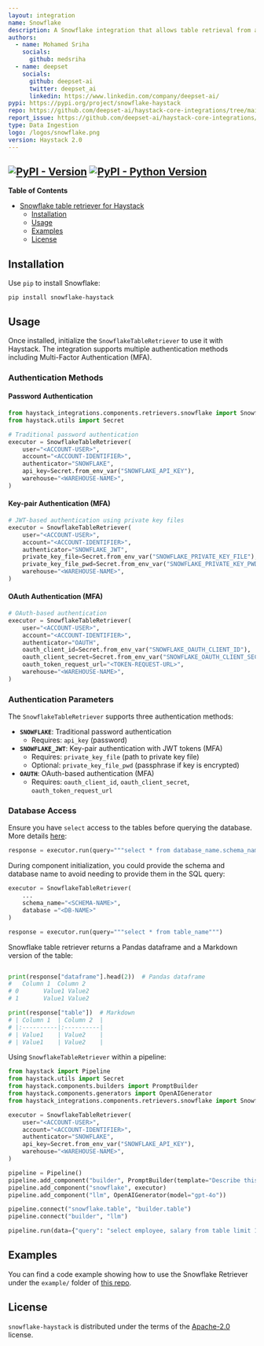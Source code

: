 ```yaml
---
layout: integration
name: Snowflake
description: A Snowflake integration that allows table retrieval from a Snowflake database.
authors:
  - name: Mohamed Sriha
    socials:
      github: medsriha
  - name: deepset
    socials:
      github: deepset-ai
      twitter: deepset_ai
      linkedin: https://www.linkedin.com/company/deepset-ai/
pypi: https://pypi.org/project/snowflake-haystack
repo: https://github.com/deepset-ai/haystack-core-integrations/tree/main/integrations/snowflake
report_issue: https://github.com/deepset-ai/haystack-core-integrations/issues
type: Data Ingestion
logo: /logos/snowflake.png
version: Haystack 2.0
---
```


[![PyPI - Version](https://img.shields.io/pypi/v/snowflake-haystack.svg)](https://pypi.org/project/snowflake-haystack)
[![PyPI - Python Version](https://img.shields.io/pypi/pyversions/snowflake-haystack.svg)](https://pypi.org/project/snowflake-haystack)
-----

**Table of Contents**

- [Snowflake table retriever for Haystack](#snowfkale-table-retriever-for-haystack)
  - [Installation](#installation)
  - [Usage](#usage)
  - [Examples](#examples)
  - [License](#license)

## Installation
Use `pip` to install Snowflake:

```console
pip install snowflake-haystack
```
## Usage
Once installed, initialize the `SnowflakeTableRetriever` to use it with Haystack. The integration supports multiple authentication methods including Multi-Factor Authentication (MFA).

### Authentication Methods

#### Password Authentication
```python
from haystack_integrations.components.retrievers.snowflake import SnowflakeTableRetriever
from haystack.utils import Secret

# Traditional password authentication
executor = SnowflakeTableRetriever(
    user="<ACCOUNT-USER>",
    account="<ACCOUNT-IDENTIFIER>",
    authenticator="SNOWFLAKE",
    api_key=Secret.from_env_var("SNOWFLAKE_API_KEY"),
    warehouse="<WAREHOUSE-NAME>",
)
```

#### Key-pair Authentication (MFA)
```python
# JWT-based authentication using private key files
executor = SnowflakeTableRetriever(
    user="<ACCOUNT-USER>",
    account="<ACCOUNT-IDENTIFIER>",
    authenticator="SNOWFLAKE_JWT",
    private_key_file=Secret.from_env_var("SNOWFLAKE_PRIVATE_KEY_FILE"),
    private_key_file_pwd=Secret.from_env_var("SNOWFLAKE_PRIVATE_KEY_PWD"),  # Optional if key is encrypted
    warehouse="<WAREHOUSE-NAME>",
)
```

#### OAuth Authentication (MFA)
```python
# OAuth-based authentication
executor = SnowflakeTableRetriever(
    user="<ACCOUNT-USER>",
    account="<ACCOUNT-IDENTIFIER>",
    authenticator="OAUTH",
    oauth_client_id=Secret.from_env_var("SNOWFLAKE_OAUTH_CLIENT_ID"),
    oauth_client_secret=Secret.from_env_var("SNOWFLAKE_OAUTH_CLIENT_SECRET"),
    oauth_token_request_url="<TOKEN-REQUEST-URL>",
    warehouse="<WAREHOUSE-NAME>",
)
```

### Authentication Parameters

The `SnowflakeTableRetriever` supports three authentication methods:

- **`SNOWFLAKE`**: Traditional password authentication
  - Requires: `api_key` (password)
- **`SNOWFLAKE_JWT`**: Key-pair authentication with JWT tokens (MFA)
  - Requires: `private_key_file` (path to private key file)
  - Optional: `private_key_file_pwd` (passphrase if key is encrypted)
- **`OAUTH`**: OAuth-based authentication (MFA)
  - Requires: `oauth_client_id`, `oauth_client_secret`, `oauth_token_request_url`

### Database Access

Ensure you have `select` access to the tables before querying the database. More details [here](https://docs.snowflake.com/en/user-guide/security-access-control-privileges):
```python
response = executor.run(query="""select * from database_name.schema_name.table_name""")
```
During component initialization, you could provide the schema and database name to avoid needing to provide them in the SQL query:
```python
executor = SnowflakeTableRetriever(
    ...
    schema_name="<SCHEMA-NAME>",
    database ="<DB-NAME>"
)

response = executor.run(query="""select * from table_name""")
```
Snowflake table retriever returns a Pandas dataframe and a Markdown version of the table:
```python

print(response["dataframe"].head(2))  # Pandas dataframe
#   Column 1  Column 2
# 0       Value1 Value2
# 1       Value1 Value2

print(response["table"])  # Markdown
# | Column 1  | Column 2  |
# |:----------|:----------|
# | Value1    | Value2    |
# | Value1    | Value2    |
```

Using `SnowflakeTableRetriever` within a pipeline:

```python
from haystack import Pipeline
from haystack.utils import Secret
from haystack.components.builders import PromptBuilder
from haystack.components.generators import OpenAIGenerator
from haystack_integrations.components.retrievers.snowflake import SnowflakeTableRetriever

executor = SnowflakeTableRetriever(
    user="<ACCOUNT-USER>",
    account="<ACCOUNT-IDENTIFIER>",
    authenticator="SNOWFLAKE",
    api_key=Secret.from_env_var("SNOWFLAKE_API_KEY"),
    warehouse="<WAREHOUSE-NAME>",
)

pipeline = Pipeline()
pipeline.add_component("builder", PromptBuilder(template="Describe this table: {{ table }}"))
pipeline.add_component("snowflake", executor)
pipeline.add_component("llm", OpenAIGenerator(model="gpt-4o"))

pipeline.connect("snowflake.table", "builder.table")
pipeline.connect("builder", "llm")

pipeline.run(data={"query": "select employee, salary from table limit 10;"})
```

## Examples
You can find a code example showing how to use the Snowflake Retriever under the `example/` folder of [this repo](https://github.com/deepset-ai/haystack-core-integrations/tree/main/integrations/snowflake).

## License

`snowflake-haystack` is distributed under the terms of the [Apache-2.0](https://spdx.org/licenses/Apache-2.0.html) license.